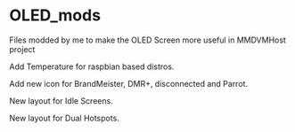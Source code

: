 # OLED_mods

Files modded by me to make the OLED Screen more useful in MMDVMHost project

Add Temperature for raspbian based distros.

Add new icon for BrandMeister, DMR+, disconnected and Parrot.

New layout for Idle Screens.

New layout for Dual Hotspots.



